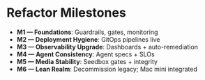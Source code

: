 # Refactor Milestones

- **M1 — Foundations**: Guardrails, gates, monitoring
- **M2 — Deployment Hygiene**: GitOps pipelines live
- **M3 — Observability Upgrade**: Dashboards + auto-remediation
- **M4 — Agent Consistency**: Agent specs + SLOs
- **M5 — Media Stability**: Seedbox gates + integrity
- **M6 — Lean Realm**: Decommission legacy; Mac mini integrated
